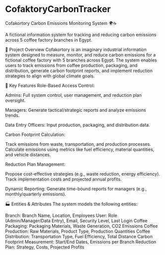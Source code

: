 # CofaktoryCarbonTracker
Cofakortory Carbon Emissions Monitoring System 🌍☕

A fictional information system for tracking and reducing carbon emissions across 5 coffee factory branches in Egypt.

📌 Project Overview
Cofakortory is an imaginary industrial information system designed to measure, monitor, and reduce carbon emissions for a fictional coffee factory with 5 branches across Egypt. The system enables users to track emissions from coffee production, packaging, and distribution, generate carbon footprint reports, and implement reduction strategies to align with global climate goals.

🎯 Key Features
Role-Based Access Control:

Admins: Full system control, user management, and reduction plan oversight.

Managers: Generate tactical/strategic reports and analyze emissions trends.

Data Entry Officers: Input production, packaging, and distribution data.

Carbon Footprint Calculation:

Track emissions from waste, transportation, and production processes.
Calculate emissions using metrics like fuel efficiency, material quantities, and vehicle distances.

Reduction Plan Management:

Propose cost-effective strategies (e.g., waste reduction, energy efficiency).
Track implementation costs and projected annual profits.

Dynamic Reporting:
Generate time-bound reports for managers (e.g., monthly/quarterly emissions).

🏭 Entities & Attributes
The system models the following entities:

Branch: Branch Name, Location, Employees
User: Role (Admin/Manager/Data Entry), Email, Security Level, Last Login
Coffee Packaging: Packaging Materials, Waste Generation, CO2 Emissions
Coffee Production: Raw Materials, Product Type, Production Quantities
Coffee Distribution: Transportation Type, Fuel Efficiency, Total Distance
Carbon Footprint Measurement: Start/End Dates, Emissions per Branch
Reduction Plan: Strategy, Costs, Projected Profits
